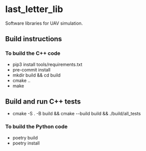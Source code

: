 # last_letter_lib

Software libraries for UAV simulation.

## Build instructions

### To build the C++ code

- pip3 install tools/requirements.txt
- pre-commit install
- mkdir build && cd build
- cmake ..
- make

## Build and run C++ tests

- cmake -S . -B build && cmake --build build && ./build/all_tests

### To build the Python code

<!-- Build the C++/Python bindings with Pybind11 -->

- poetry build <!-- To build the C++ bindings -->
- poetry install
